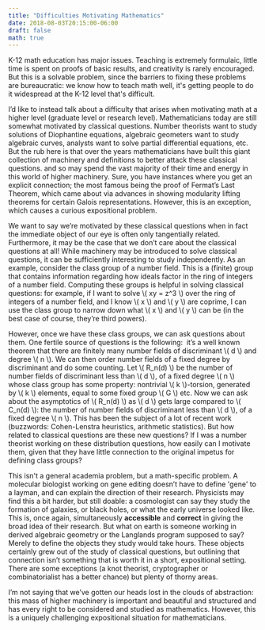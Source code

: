 ```yaml
---
title: "Difficulties Motivating Mathematics"
date: 2018-08-03T20:15:00-06:00
draft: false
math: true
---
```


K-12 math education has major issues. Teaching is extremely formulaic, little time is spent on proofs of basic results, and creativity is rarely encouraged. But this is a solvable problem, since the barriers to fixing these problems are bureaucratic: we know how to teach math well, it's getting people to do it widespread at the K-12 level that's difficult.

I’d like to instead talk about a difficulty that arises when motivating math at a higher level (graduate level or research level). Mathematicians today are still somewhat motivated by classical questions. Number theorists want to study solutions of Diophantine equations, algebraic geometers want to study algebraic curves, analysts want to solve partial differential equations, etc. But the rub here is that over the years mathematicians have built this giant collection of machinery and definitions to better attack these classical questions. and so may spend the vast majority of their time and energy in this world of higher machinery. Sure, you have instances where you get an explicit connection; the most famous being the proof of Fermat’s Last Theorem, which came about via advances in showing modularity lifting theorems for certain Galois representations. However, this is an exception, which causes a curious expositional problem.

We want to say we’re motivated by these classical questions when in fact the immediate object of our eye is often only tangentially related. Furthermore, it may be the case that we don’t care about the classical questions at all! While machinery may be introduced to solve classical questions, it can be sufficiently interesting to study independently. As an example, consider the class group of a number field. This is a (finite) group that contains information regarding how ideals factor in the ring of integers of a number field. Computing these groups is helpful in solving classical questions: for example, if I want to solve \\( xy = z^3 \\) over the ring of integers of a number field, and I know \\( x \\) and \\( y \\) are coprime, I can use the class group to narrow down what \\( x \\) and \\( y \\) can be (in the best case of course, they’re third powers).

However, once we have these class groups, we can ask questions about them. One fertile source of questions is the following:  it’s a well known theorem that there are finitely many number fields of discriminant \\( d \\) and degree \\( n \\). We can then order number fields of a fixed degree by discriminant and do some counting. Let \\( R_n(d) \\) be the number of number fields of discriminant less than \\( d \\), of a fixed degree \\( n \\) whose class group has some property: nontrivial \\( k \\)-torsion, generated by \\( k \\) elements, equal to some fixed group \\( G \\) etc. Now we can ask about the asymptotics of \\( R_n(d) \\) as \\( d \\) gets large compared to \\( C_n(d) \\): the number of number fields of discriminant less than \\( d \\), of a fixed degree \\( n \\). This has been the subject of a lot of recent work (buzzwords: Cohen-Lenstra heuristics, arithmetic statistics). But how related to classical questions are these new questions? If I was a number theorist working on these distribution questions, how easily can I motivate them, given that they have little connection to the original impetus for defining class groups?

This isn't a general academia problem, but a math-specific problem. A molecular biologist working on gene editing doesn’t have to define 'gene' to a layman, and can explain the direction of their research. Physicists may find this a bit harder, but still doable: a cosmologist can say they study the formation of galaxies, or black holes, or what the early universe looked like. This is, once again, simultaneously **accessible** and **correct** in giving the broad idea of their research. But what on earth is someone working in derived algebraic geometry or the Langlands program supposed to say? Merely to define the objects they study would take hours. These objects certainly grew out of the study of classical questions, but outlining that connection isn’t something that is worth it in a short, expositional setting. There are some exceptions (a knot theorist, cryptographer or combinatorialist has a better chance) but plenty of thorny areas.

I’m not saying that we’ve gotten our heads lost in the clouds of abstraction: this mass of higher machinery is important and beautiful and structured and has every right to be considered and studied as mathematics. However, this is a uniquely challenging expositional situation for mathematicians.

